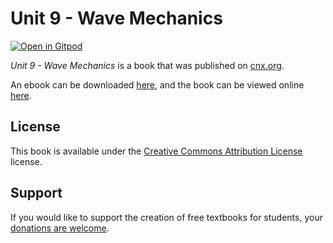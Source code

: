 # Unit 9 - Wave Mechanics

[![Open in Gitpod](https://gitpod.io/button/open-in-gitpod.svg)](https://gitpod.io/from-referrer/)

_Unit 9 - Wave Mechanics_ is a book that was published on [cnx.org](https://cnx.org/).

An ebook can be downloaded [here](https://github.com/cnx-user-books/cnxbook-unit-9-wave-mechanics/releases/latest), and the book can be viewed online [here](https://github.com/cnx-user-books/cnxbook-unit-9-wave-mechanics/releases/latest).

## License
This book is available under the [Creative Commons Attribution License](./LICENSE) license.

## Support
If you would like to support the creation of free textbooks for students, your [donations are welcome](https://riceconnect.rice.edu/donation/support-openstax-banner).

